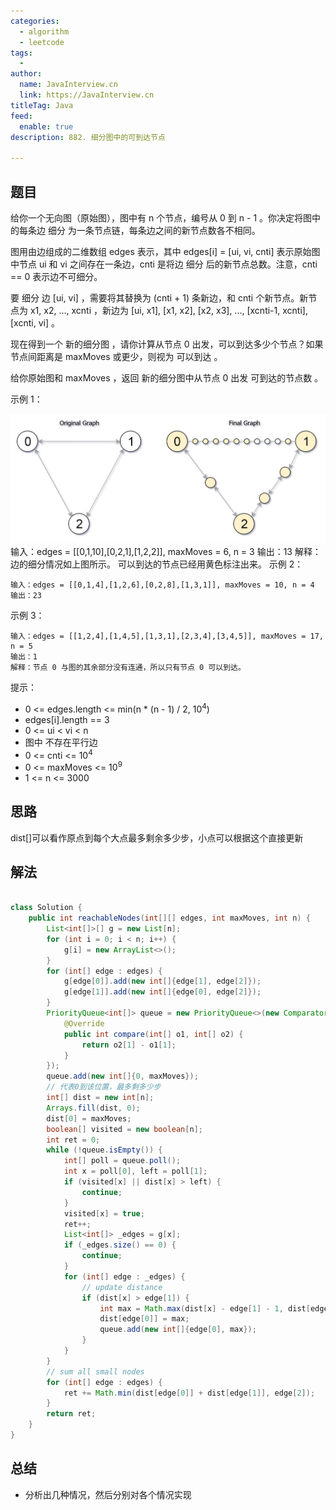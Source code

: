 ```yaml
---
categories:
  - algorithm
  - leetcode
tags:
  - 
author: 
  name: JavaInterview.cn
  link: https://JavaInterview.cn
titleTag: Java
feed:
  enable: true
description: 882. 细分图中的可到达节点

---
```


## 题目

给你一个无向图（原始图），图中有 n 个节点，编号从 0 到 n - 1 。你决定将图中的每条边 细分 为一条节点链，每条边之间的新节点数各不相同。

图用由边组成的二维数组 edges 表示，其中 edges[i] = [ui, vi, cnti] 表示原始图中节点 ui 和 vi 之间存在一条边，cnti 是将边 细分 后的新节点总数。注意，cnti == 0 表示边不可细分。

要 细分 边 [ui, vi] ，需要将其替换为 (cnti + 1) 条新边，和 cnti 个新节点。新节点为 x1, x2, ..., xcnti ，新边为 [ui, x1], [x1, x2], [x2, x3], ..., [xcnti-1, xcnti], [xcnti, vi] 。

现在得到一个 新的细分图 ，请你计算从节点 0 出发，可以到达多少个节点？如果节点间距离是 maxMoves 或更少，则视为 可以到达 。

给你原始图和 maxMoves ，返回 新的细分图中从节点 0 出发 可到达的节点数 。



示例 1：

![origfinal.png](../../../media/pictures/leetcode/origfinal.png)
    输入：edges = [[0,1,10],[0,2,1],[1,2,2]], maxMoves = 6, n = 3
    输出：13
    解释：边的细分情况如上图所示。
    可以到达的节点已经用黄色标注出来。
示例 2：

    输入：edges = [[0,1,4],[1,2,6],[0,2,8],[1,3,1]], maxMoves = 10, n = 4
    输出：23
示例 3：

    输入：edges = [[1,2,4],[1,4,5],[1,3,1],[2,3,4],[3,4,5]], maxMoves = 17, n = 5
    输出：1
    解释：节点 0 与图的其余部分没有连通，所以只有节点 0 可以到达。


提示：

* 0 <= edges.length <= min(n * (n - 1) / 2, 10<sup>4</sup>)
* edges[i].length == 3
* 0 <= ui < vi < n
* 图中 不存在平行边
* 0 <= cnti <= 10<sup>4</sup>
* 0 <= maxMoves <= 10<sup>9</sup>
* 1 <= n <= 3000


## 思路

dist[]可以看作原点到每个大点最多剩余多少步，小点可以根据这个直接更新

## 解法
```java

class Solution {
    public int reachableNodes(int[][] edges, int maxMoves, int n) {
        List<int[]>[] g = new List[n];
        for (int i = 0; i < n; i++) {
            g[i] = new ArrayList<>();
        }
        for (int[] edge : edges) {
            g[edge[0]].add(new int[]{edge[1], edge[2]});
            g[edge[1]].add(new int[]{edge[0], edge[2]});
        }
        PriorityQueue<int[]> queue = new PriorityQueue<>(new Comparator<int[]>() {
            @Override
            public int compare(int[] o1, int[] o2) {
                return o2[1] - o1[1];
            }
        });
        queue.add(new int[]{0, maxMoves});
        // 代表0到该位置，最多剩多少步
        int[] dist = new int[n];
        Arrays.fill(dist, 0);
        dist[0] = maxMoves;
        boolean[] visited = new boolean[n];
        int ret = 0;
        while (!queue.isEmpty()) {
            int[] poll = queue.poll();
            int x = poll[0], left = poll[1];
            if (visited[x] || dist[x] > left) {
                continue;
            }
            visited[x] = true;
            ret++;
            List<int[]> _edges = g[x];
            if (_edges.size() == 0) {
                continue;
            }
            for (int[] edge : _edges) {
                // update distance
                if (dist[x] > edge[1]) {
                    int max = Math.max(dist[x] - edge[1] - 1, dist[edge[0]]);
                    dist[edge[0]] = max;
                    queue.add(new int[]{edge[0], max});
                }
            }
        }
        // sum all small nodes
        for (int[] edge : edges) {
            ret += Math.min(dist[edge[0]] + dist[edge[1]], edge[2]);
        }
        return ret;
    }
}

```

## 总结

- 分析出几种情况，然后分别对各个情况实现 

